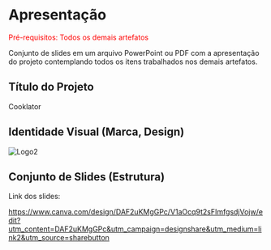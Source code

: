 # Apresentação

<span style="color:red">Pré-requisitos: Todos os demais artefatos</span>

Conjunto de slides em um arquivo PowerPoint ou PDF com a apresentação do projeto contemplando todos os itens trabalhados nos demais artefatos.

## Título do Projeto

Cooklator

## Identidade Visual (Marca, Design)

![Logo2](https://github.com/ICEI-PUC-Minas-PMV-ADS/pmv-ads-2023-2-e3-proj-mov-t1-cooklator/assets/114538749/75ac4875-ac46-4048-8dfc-39d919c4a9ab)

## Conjunto de Slides (Estrutura)

Link dos slides:

https://www.canva.com/design/DAF2uKMgGPc/V1aOcq9t2sFImfgsdjVojw/edit?utm_content=DAF2uKMgGPc&utm_campaign=designshare&utm_medium=link2&utm_source=sharebutton